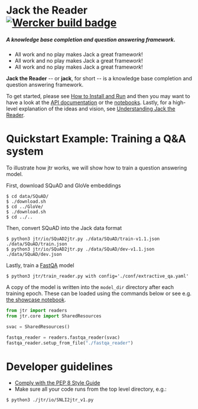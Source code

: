 # Jack the Reader [![Wercker build badge][wercker_badge]][wercker]
##### A knowledge base completion and question answering framework.

* All work and no play makes Jack a great frame*work*!
* All work and no play makes Jack a great frame*work*!
* All work and no play makes Jack a great frame*work*!

[wercker_badge]: https://app.wercker.com/status/8ed61192a5b16769a41dc24c30a3bc6a/s/master
[wercker]: https://app.wercker.com/project/byKey/8ed61192a5b16769a41dc24c30a3bc6a
[heres_johnny]: https://upload.wikimedia.org/wikipedia/en/b/bb/The_shining_heres_johnny.jpg

**Jack the Reader** -- or **jack**, for short -- is a knowledge base completion
and question answering framework.

To get started, please see [How to Install and Run][install] and then you may
want to have a look at the [API documentation][api] or the
[notebooks][notebooks].  Lastly, for a high-level explanation of the ideas and
vision, see [Understanding Jack the Reader][understanding].

[install]: docs/How_to_install_and_run.md
[api]: https://uclmr.github.io/jtr/
[notebooks]: notebooks/
[understanding]: docs/Understanding_Jack_the_Reader.md

# Quickstart Example: Training a Q&A system #

To illustrate how jtr works, we will show how to train a question answering
model.

First, download SQuAD and GloVe embeddings

```shell
$ cd data/SQuAD/
$ ./download.sh
$ cd ../GloVe/
$ ./download.sh
$ cd ../..
```

Then, convert SQuAD into the Jack data format

```shell
$ python3 jtr/io/SQuAD2jtr.py ./data/SQuAD/train-v1.1.json ./data/SQuAD/train.json
$ python3 jtr/io/SQuAD2jtr.py ./data/SQuAD/dev-v1.1.json ./data/SQuAD/dev.json
```

Lastly, train a [FastQA][fastqa] model

```shell
$ python3 jtr/train_reader.py with config='./conf/extractive_qa.yaml'
```

A copy of the model is written into the `model_dir` directory after each
training epoch.  These can be loaded using the commands below or see e.g.
[the showcase notebook][showcase].

```python
from jtr import readers
from jtr.core import SharedResources

svac = SharedResources()

fastqa_reader = readers.fastqa_reader(svac)
fastqa_reader.setup_from_file("./fastqa_reader")
```

[fastqa]: https://arxiv.org/abs/1703.04816
[showcase]: notebooks/Showcasing_Jack.ipynb

# Developer guidelines #

- [Comply with the PEP 8 Style Guide][pep8]
- Make sure all your code runs from the top level directory, e.g.:

```shell
$ python3 ./jtr/io/SNLI2jtr_v1.py
```

[pep8]: https://www.python.org/dev/peps/pep-0008/
